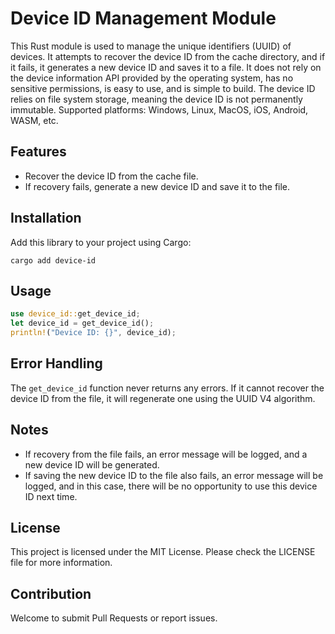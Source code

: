 # Device ID Management Module

This Rust module is used to manage the unique identifiers (UUID) of devices. It attempts to recover the device ID from the cache directory, and if it fails, it generates a new device ID and saves it to a file.
It does not rely on the device information API provided by the operating system, has no sensitive permissions, is easy to use, and is simple to build.
The device ID relies on file system storage, meaning the device ID is not permanently immutable.
Supported platforms: Windows, Linux, MacOS, iOS, Android, WASM, etc.

## Features

- Recover the device ID from the cache file.
- If recovery fails, generate a new device ID and save it to the file.

## Installation

Add this library to your project using Cargo:

```shell
cargo add device-id
```

## Usage

```rust
use device_id::get_device_id;
let device_id = get_device_id();
println!("Device ID: {}", device_id);
```

## Error Handling

The `get_device_id` function never returns any errors. If it cannot recover the device ID from the file, it will regenerate one using the UUID V4 algorithm.

## Notes

- If recovery from the file fails, an error message will be logged, and a new device ID will be generated.
- If saving the new device ID to the file also fails, an error message will be logged, and in this case, there will be no opportunity to use this device ID next time.

## License

This project is licensed under the MIT License. Please check the LICENSE file for more information.

## Contribution

Welcome to submit Pull Requests or report issues.
